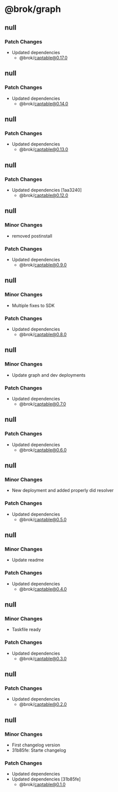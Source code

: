 # @brok/graph

## null

### Patch Changes

- Updated dependencies
  - @brok/captable@0.17.0

## null

### Patch Changes

- Updated dependencies
  - @brok/captable@0.14.0

## null

### Patch Changes

- Updated dependencies
  - @brok/captable@0.13.0

## null

### Patch Changes

- Updated dependencies [1aa3240]
  - @brok/captable@0.12.0

## null

### Minor Changes

- removed postinstall

### Patch Changes

- Updated dependencies
  - @brok/captable@0.9.0

## null

### Minor Changes

- Multiple fixes to SDK

### Patch Changes

- Updated dependencies
  - @brok/captable@0.8.0

## null

### Minor Changes

- Update graph and dev deployments

### Patch Changes

- Updated dependencies
  - @brok/captable@0.7.0

## null

### Patch Changes

- Updated dependencies
  - @brok/captable@0.6.0

## null

### Minor Changes

- New deployment and added properly did resolver

### Patch Changes

- Updated dependencies
  - @brok/captable@0.5.0

## null

### Minor Changes

- Update readme

### Patch Changes

- Updated dependencies
  - @brok/captable@0.4.0

## null

### Minor Changes

- Taskfile ready

### Patch Changes

- Updated dependencies
  - @brok/captable@0.3.0

## null

### Patch Changes

- Updated dependencies
  - @brok/captable@0.2.0

## null

### Minor Changes

- First changelog version
- 31b85fe: Starte changelog

### Patch Changes

- Updated dependencies
- Updated dependencies [31b85fe]
  - @brok/captable@0.1.0
